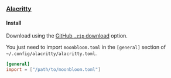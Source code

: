 ### [Alacritty](https://github.com/alacritty/alacritty)

#### Install

Download using the [GitHub `.zip` download](https://github.com/moonbloom-theme/alacritty/archive/main.zip) option.

You just need to import `moonbloom.toml` in the `[general]` section of `~/.config/alacritty/alacritty.toml`.

```toml
[general]
import = ["/path/to/moonbloom.toml"]
```
